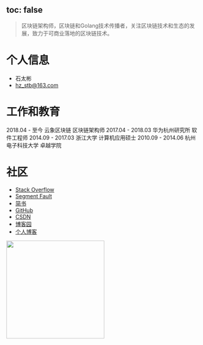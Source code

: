 toc: false
-------------

> 区块链架构师，区块链和Golang技术传播者，关注区块链技术和生态的发展，致力于可商业落地的区块链技术。

# 个人信息

- 石太彬
- hz_stb@163.com 

# 工作和教育

2018.04 - 至今     云象区块链 区块链架构师 
2017.04 - 2018.03 华为杭州研究所 软件工程师
2014.09 - 2017.03 浙江大学 计算机应用硕士
2010.09 - 2014.06 杭州电子科技大学 卓越学院



# 社区

- [Stack Overflow](https://stackoverflow.com/users/4296218/james-shi)
- [Segment Fault](https://segmentfault.com/u/lessisbetter)
- [简书](https://www.jianshu.com/u/947f3ccdd481)
- [GitHub](https://github.com/shitaibin)
- [CSDN](https://me.csdn.net/m0_43499523)
- [博客园](https://www.cnblogs.com/lifeathappiness)
- [个人博客](http://lessisbetter.site/)

        

<!-- ![公众号](http://cdn.lessisbetter.site/image/jpg/qrcode_together_golang.jpg) -->
<img src="http://cdn.lessisbetter.site/image/jpg/qrcode_together_golang.jpg" width="256" hegiht="30" align=center />